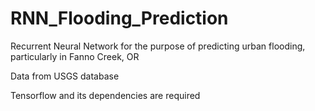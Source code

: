 # RNN_Flooding_Prediction
Recurrent Neural Network for the purpose of predicting urban flooding, particularly in Fanno Creek, OR

Data from USGS database

Tensorflow and its dependencies are required
